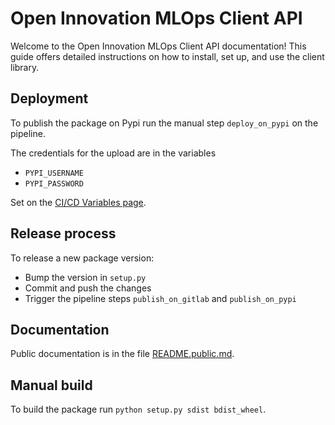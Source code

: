 # Open Innovation MLOps Client API

Welcome to the Open Innovation MLOps Client API documentation! This guide offers detailed instructions on how to install, set up, and use the client library.

## Deployment

To publish the package on Pypi run the manual step `deploy_on_pypi` on the pipeline.

The credentials for the upload are in the variables
- `PYPI_USERNAME`
- `PYPI_PASSWORD`

Set on the [CI/CD Variables page](https://gitlab.com/openinnovationai/platform/mlops/librairies/tracking-client/-/settings/ci_cd).

## Release process

To release a new package version:
- Bump the version in `setup.py`
- Commit and push the changes
- Trigger the pipeline steps `publish_on_gitlab` and `publish_on_pypi`

## Documentation

Public documentation is in the file [README.public.md](README.public.md).

## Manual build

To build the package run `python setup.py sdist bdist_wheel`.